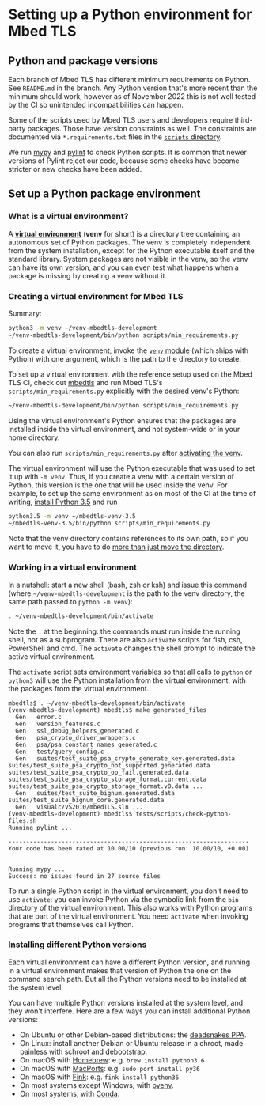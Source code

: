 # Setting up a Python environment for Mbed TLS

## Python and package versions

Each branch of Mbed TLS has different minimum requirements on Python. See `README.md` in the branch. Any Python version that's more recent than the minimum should work, however as of November 2022 this is not well tested by the CI so unintended incompatibilities can happen.

Some of the scripts used by Mbed TLS users and developers require third-party packages. Those have version constraints as well. The constraints are documented via `*.requirements.txt` files in the [`scripts` directory](https://github.com/Mbed-TLS/mbedtls/tree/development/scripts).

We run [mypy](http://mypy-lang.org/) and [pylint](https://pylint.pycqa.org/en/latest/) to check Python scripts. It is common that newer versions of Pylint reject our code, because some checks have become stricter or new checks have been added.

## Set up a Python package environment

### What is a virtual environment?

A **[virtual environment](https://realpython.com/python-virtual-environments-a-primer/)** (**venv** for short) is a directory tree containing an autonomous set of Python packages. The venv is completely independent from the system installation, except for the Python executable itself and the standard library. System packages are not visible in the venv, so the venv can have its own version, and you can even test what happens when a package is missing by creating a venv without it.

### Creating a virtual environment for Mbed TLS

Summary:

```sh
python3 -m venv ~/venv-mbedtls-development
~/venv-mbedtls-development/bin/python scripts/min_requirements.py
```

To create a virtual environment, invoke the [`venv` module](https://docs.python.org/3/library/venv.html) (which ships with Python) with one argument, which is the path to the directory to create.

To set up a virtual environment with the reference setup used on the Mbed TLS CI, check out [mbedtls](https://github.com/Mbed-TLS/mbedtls) and run Mbed TLS's `scripts/min_requirements.py` explicitly with the desired venv's Python:
```sh
~/venv-mbedtls-development/bin/python scripts/min_requirements.py
```
Using the virtual environment's Python ensures that the packages are installed inside the virtual environment, and not system-wide or in your home directory.

You can also run `scripts/min_requirements.py` after [activating the venv](#working-in-a-virtual-environment).

The virtual environment will use the Python executable that was used to set it up with `-m venv`. Thus, if you create a venv with a certain version of Python, this version is the one that will be used inside the venv. For example, to set up the same environment as on most of the CI at the time of writing, [install Python 3.5](#installing-different-python-versions) and run
```sh
python3.5 -m venv ~/mbedtls-venv-3.5
~/mbedtls-venv-3.5/bin/python scripts/min_requirements.py
```

Note that the venv directory contains references to its own path, so if you want to move it, you have to do [more than just move the directory](https://stackoverflow.com/questions/32407365/can-i-move-a-virtualenv).

### Working in a virtual environment

In a nutshell: start a new shell (bash, zsh or ksh) and issue this command (where `~/venv-mbedtls-development` is the path to the venv directory, the same path passed to `python -m venv`):
```sh
. ~/venv-mbedtls-development/bin/activate
```

Note the `.` at the beginning: the commands must run inside the running shell, not as a subprogram. There are also `activate` scripts for fish, csh, PowerShell and cmd. The `activate` changes the shell prompt to indicate the active virtual environment.

The `activate` script sets environment variables so that all calls to `python` or `python3` will use the Python installation from the virtual environment, with the packages from the virtual environment.

```console
mbedtls$ . ~/venv-mbedtls-development/bin/activate
(venv-mbedtls-development) mbedtls$ make generated_files
  Gen   error.c
  Gen   version_features.c
  Gen   ssl_debug_helpers_generated.c
  Gen   psa_crypto_driver_wrappers.c
  Gen   psa/psa_constant_names_generated.c
  Gen   test/query_config.c
  Gen   suites/test_suite_psa_crypto_generate_key.generated.data suites/test_suite_psa_crypto_not_supported.generated.data suites/test_suite_psa_crypto_op_fail.generated.data suites/test_suite_psa_crypto_storage_format.current.data suites/test_suite_psa_crypto_storage_format.v0.data ...
  Gen   suites/test_suite_bignum.generated.data suites/test_suite_bignum_core.generated.data
  Gen   visualc/VS2010/mbedTLS.sln ...
(venv-mbedtls-development) mbedtls$ tests/scripts/check-python-files.sh
Running pylint ...

--------------------------------------------------------------------
Your code has been rated at 10.00/10 (previous run: 10.00/10, +0.00)


Running mypy ...
Success: no issues found in 27 source files
```

To run a single Python script in the virtual environment, you don't need to use `activate`: you can invoke Python via the symbolic link from the `bin` directory of the virtual environment. This also works with Python programs that are part of the virtual environment. You need `activate` when invoking programs that themselves call Python.

### Installing different Python versions

Each virtual environment can have a different Python version, and running in a virtual environment makes that version of Python the one on the command search path. But all the Python versions need to be installed at the system level.

You can have multiple Python versions installed at the system level, and they won't interfere. Here are a few ways you can install additional Python versions:

* On Ubuntu or other Debian-based distributions: the [deadsnakes PPA](https://launchpad.net/~deadsnakes/+archive/ubuntu/ppa).
* On Linux: install another Debian or Ubuntu release in a chroot, made painless with [schroot](https://wiki.debian.org/Schroot) and debootstrap.
* On macOS with [Homebrew](https://brew.sh/): e.g. `brew install python3.6`
* On macOS with [MacPorts](https://www.macports.org/): e.g. `sudo port install py36`
* On macOS with [Fink](https://www.finkproject.org/): e.g. `fink install python36`
* On most systems except Windows, with [pyenv](https://github.com/pyenv/pyenv).
* On most systems, with [Conda](https://docs.conda.io/en/latest/).
